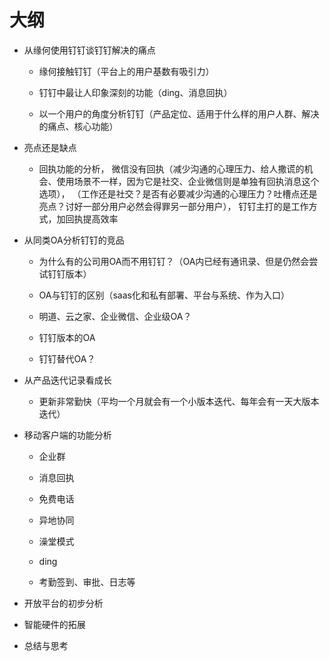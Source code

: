 # 大纲

- 从缘何使用钉钉谈钉钉解决的痛点

    - 缘何接触钉钉（平台上的用户基数有吸引力）
    
    - 钉钉中最让人印象深刻的功能（ding、消息回执）
    
    - 以一个用户的角度分析钉钉（产品定位、适用于什么样的用户人群、解决的痛点、核心功能）

- 亮点还是缺点

    - 回执功能的分析，
    微信没有回执（减少沟通的心理压力、给人撒谎的机会、使用场景不一样，因为它是社交、企业微信则是单独有回执消息这个选项），
    （工作还是社交？是否有必要减少沟通的心理压力？吐槽点还是亮点？讨好一部分用户必然会得罪另一部分用户），
    钉钉主打的是工作方式，加回执提高效率

- 从同类OA分析钉钉的竞品

    - 为什么有的公司用OA而不用钉钉？（OA内已经有通讯录、但是仍然会尝试钉钉版本）

    - OA与钉钉的区别（saas化和私有部署、平台与系统、作为入口）
    
    - 明道、云之家、企业微信、企业级OA？
    
    - 钉钉版本的OA
    
    - 钉钉替代OA？
    
- 从产品迭代记录看成长

    - 更新非常勤快（平均一个月就会有一个小版本迭代、每年会有一天大版本迭代）
    
- 移动客户端的功能分析

    - 企业群

    - 消息回执
    
    - 免费电话
    
    - 异地协同
    
    - 澡堂模式
    
    - ding
    
    - 考勤签到、审批、日志等

- 开放平台的初步分析

- 智能硬件的拓展

- 总结与思考
